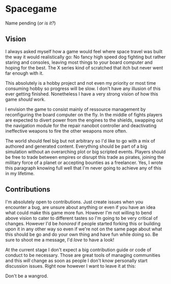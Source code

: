 # Spacegame

Name pending (_or is it?_)

## Vision

I always asked myself how a game would feel where space travel was built the way it would realistically go: No fancy high speed dog fighting but rather staring and consoles, leaving most things to your board computer and hoping for the best. The X series kind of scratched that itch but never went far enough with it.

This absolutely is a hobby project and not even my priority or most time consuming hobby so progress will be slow. I don't have any illusion of this ever getting finished. Nonetheless I have a very strong vision of how this game _should_ work.

I envision the game to consist mainly of ressource management by reconfiguring the board computer on the fly. In the middle of fights players are expected to divert power from the engines to the shields, swapping out the navigation module for the repair nanobot controller and deactivating ineffective weapons to fire the other weapons more often.

The world should feel big but not arbitrary so I'd like to go with a mix of authored and generated content. Everything should be part of a big simulation without an overarching plot or big scripted events. Players should be free to trade between empires or disrupt this trade as pirates, joining the military force of a planet or accepting bounties as a freelancer. Yes, I wrote this paragraph knowing full well that I'm never going to achieve any of this in my lifetime.

## Contributions

I'm absolutely open to contributions. Just create issues when you encounter a bug, are unsure about anything or even if you have an idea what could make this game more fun. However I'm not willing to bend above vision to cater to different tastes so I'm going to be very critical of changes. However I'd be *honored* if people started forking this or building upon it in any other way so even if we're not on the same page about what this should be go and do your own thing and have fun while doing so. Be sure to shoot me a message, I'd *love* to have a look!

At the current stage I don't expect a big contribution guide or code of conduct to be necessary. Those are great tools of managing communities and this _will_ change as soon as people I don't know personally start discussion issues. Right now however I want to leave it at this:

Don't be a wangrod.